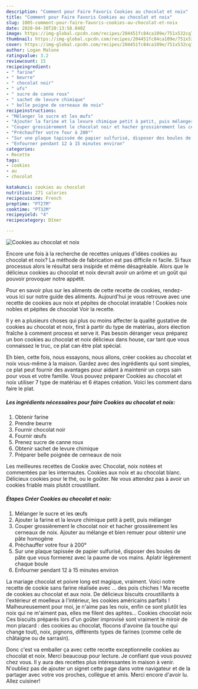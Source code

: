 ```yaml
---
description: "Comment pour Faire Favoris Cookies au chocolat et noix"
title: "Comment pour Faire Favoris Cookies au chocolat et noix"
slug: 1005-comment-pour-faire-favoris-cookies-au-chocolat-et-noix
date: 2020-04-30T20:13:58.040Z
image: https://img-global.cpcdn.com/recipes/204451fc84ca109e/751x532cq70/cookies-au-chocolat-et-noix-photo-principale-de-la-recette.jpg
thumbnail: https://img-global.cpcdn.com/recipes/204451fc84ca109e/751x532cq70/cookies-au-chocolat-et-noix-photo-principale-de-la-recette.jpg
cover: https://img-global.cpcdn.com/recipes/204451fc84ca109e/751x532cq70/cookies-au-chocolat-et-noix-photo-principale-de-la-recette.jpg
author: Logan Malone
ratingvalue: 3.2
reviewcount: 15
recipeingredient:
- " farine"
- " beurre"
- " chocolat noir"
- " ufs"
- " sucre de canne roux"
- " sachet de levure chimique"
- " belle poigne de cerneaux de noix"
recipeinstructions:
- "Mélanger le sucre et les œufs"
- "Ajouter la farine et la levure chimique petit à petit, puis mélanger"
- "Couper grossièrement le chocolat noir et hacher grossièrement les cerneaux de noix. Ajouter au mélange et bien remuer pour obtenir une pâte homogène"
- "Préchauffer votre four à 200°"
- "Sur une plaque tapissée de papier sulfurisé, disposer des boules de pâte que vous formerez avec la paume de vos mains. Aplatir légèrement chaque boule"
- "Enfourner pendant 12 à 15 minutes environ"
categories:
- Recette
tags:
- cookies
- au
- chocolat

katakunci: cookies au chocolat 
nutrition: 271 calories
recipecuisine: French
preptime: "PT27M"
cooktime: "PT32M"
recipeyield: "4"
recipecategory: Dîner

---
```



![Cookies au chocolat et noix](https://img-global.cpcdn.com/recipes/204451fc84ca109e/751x532cq70/cookies-au-chocolat-et-noix-photo-principale-de-la-recette.jpg)

Encore une fois à la recherche de recettes uniques d'idées cookies au chocolat et noix? La méthode de fabrication est pas difficile ni facile. Si faux processus alors le résultat sera insipide et même désagréable. Alors que le délicieux cookies au chocolat et noix devrait avoir un arôme et un goût qui pouvoir provoquer notre appétit.

Pour en savoir plus sur les aliments de cette recette de cookies, rendez-vous ici sur notre guide des aliments. Aujourd&#39;hui je vous retrouve avec une recette de cookies aux noix et pépites de chocolat inratable ! Cookies noix nobles et pépites de chocolat Voir la recette.

Il y en a plusieurs choses qui plus ou moins affecter la qualité gustative de cookies au chocolat et noix, first à partir du type de matériau, alors élection fraîche à comment process et serve it. Pas besoin déranger veux préparez un bon cookies au chocolat et noix délicieux dans house, car tant que vous connaissez le truc, ce plat can être plat spécial.


Eh bien, cette fois, nous essayons, nous allons, créer cookies au chocolat et noix vous-même à la maison. Gardez avec des ingrédients qui sont simples, ce plat peut fournir des avantages pour aidant à maintenir un corps sain pour vous et votre famille. Vous pouvez préparer Cookies au chocolat et noix utiliser 7 type de matériau et 6 étapes création. Voici les comment dans faire le plat.

<!--inarticleads1-->

##### Les ingrédients nécessaires pour faire Cookies au chocolat et noix:

1. Obtenir  farine
1. Prendre  beurre
1. Fournir  chocolat noir
1. Fournir  œufs
1. Prenez  sucre de canne roux
1. Obtenir  sachet de levure chimique
1. Préparer  belle poignée de cerneaux de noix


Les meilleures recettes de Cookie avec Chocolat, noix notées et commentées par les internautes. Cookies aux noix et au chocolat blanc. Délicieux cookies pour le thé, ou le goûter. Ne vous attendez pas à avoir un cookies friable mais plutôt croustillant. 

<!--inarticleads2-->

##### Étapes Créer Cookies au chocolat et noix:

1. Mélanger le sucre et les œufs
1. Ajouter la farine et la levure chimique petit à petit, puis mélanger
1. Couper grossièrement le chocolat noir et hacher grossièrement les cerneaux de noix. Ajouter au mélange et bien remuer pour obtenir une pâte homogène
1. Préchauffer votre four à 200°
1. Sur une plaque tapissée de papier sulfurisé, disposer des boules de pâte que vous formerez avec la paume de vos mains. Aplatir légèrement chaque boule
1. Enfourner pendant 12 à 15 minutes environ


La mariage chocolat et poivre long est magique, vraiment. Voici notre recette de cookie sans farine réalisée avec … des pois chiches ! Ma recette de cookies au chocolat et aux noix. De délicieux biscuits croustillants à l&#39;extérieur et moelleux à l&#39;intérieur, les cookies américains parfaits ! Malheureusement pour moi, je n&#39;aime pas les noix, enfin ce sont plutôt les noix qui ne m&#39;aiment pas, elles me filent des aphtes… Cookies chocolat noix Ces biscuits préparés lors d&#39;un goûter improvisé sont vraiment le miroir de mon placard : des cookies au chocolat, flocons d&#39;avoine (la touche qui change tout), noix, pignons, différents types de farines (comme celle de châtaigne ou de sarrasin). 


Donc c'est va emballer ça avec cette recette exceptionnelle cookies au chocolat et noix. Merci beaucoup pour lecture. Je confiant que vous pouvez chez vous. Il y aura des recettes plus  intéressantes in maison à venir. N'oubliez pas de ajouter un signet cette page dans votre navigateur et de la partager avec votre vos proches, collègue et amis. Merci encore d'avoir lu. Allez cuisiner!

